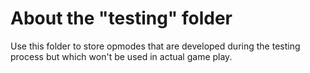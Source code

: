 # About the "testing" folder
Use this folder to store opmodes that are developed during the testing process but which won't be used in actual game play.